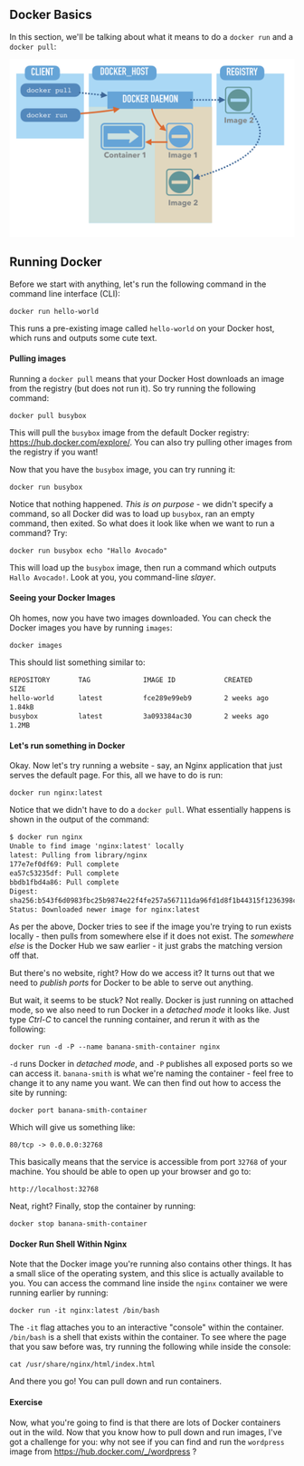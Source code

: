 ## Docker Basics

In this section, we'll be talking about what it means to do a `docker run` and a `docker pull`:

![Docker run-pull](/images/9-pull-run.png)


## Running Docker

Before we start with anything, let's run the following command in the command line interface (CLI):

```
docker run hello-world
```

This runs a pre-existing image called `hello-world` on your Docker host, which runs and outputs some cute text.

#### Pulling images

Running a `docker pull` means that your Docker Host downloads an image from the registry (but does not run it). So try running the following command:

```
docker pull busybox
```

This will pull the `busybox` image from the default Docker registry: https://hub.docker.com/explore/. You can also try pulling other images from the registry if you want!

Now that you have the `busybox` image, you can try running it:

```
docker run busybox
```

Notice that nothing happened. *This is on purpose* - we didn't specify a command, so all Docker did was to load up `busybox`, ran an empty command, then exited. So what does it look like when we want to run a command? Try:

```
docker run busybox echo "Hallo Avocado"
```

This will load up the `busybox` image, then run a command which outputs `Hallo Avocado!`. Look at you, you command-line *slayer*.


#### Seeing your Docker Images

Oh homes, now you have two images downloaded. You can check the Docker images you have by running `images`:

```
docker images
```

This should list something similar to:

```
REPOSITORY       TAG             IMAGE ID            CREATED             SIZE
hello-world      latest          fce289e99eb9        2 weeks ago         1.84kB
busybox          latest          3a093384ac30        2 weeks ago         1.2MB
```

#### Let's run something in Docker 

Okay. Now let's try running a website - say, an Nginx application that just serves the default page. For this, all we have to do is run:

```
docker run nginx:latest
```

Notice that we didn't have to do a `docker pull`. What essentially happens is shown in the output of the command:

```
$ docker run nginx
Unable to find image 'nginx:latest' locally
latest: Pulling from library/nginx
177e7ef0df69: Pull complete 
ea57c53235df: Pull complete 
bbdb1fbd4a86: Pull complete 
Digest: sha256:b543f6d0983fbc25b9874e22f4fe257a567111da96fd1d8f1b44315f1236398c
Status: Downloaded newer image for nginx:latest
```

As per the above, Docker tries to see if the image you're trying to run exists locally - then pulls from somewhere else if it does not exist. The *somewhere else* is the Docker Hub we saw earlier - it just grabs the matching version off that.

But there's no website, right? How do we access it? It turns out that we need to *publish ports* for Docker to be able to serve out anything.

But wait, it seems to be stuck? Not really. Docker is just running on attached mode, so we also need to run Docker in a *detached mode* it looks like. Just type *Ctrl-C* to cancel the running container, and rerun it with as the following:

```
docker run -d -P --name banana-smith-container nginx
```

`-d` runs Docker in *detached mode*, and `-P` publishes all exposed ports so we can access it. `banana-smith` is what we're naming the container - feel free to change it to any name you want. We can then find out how to access the site by running:

```
docker port banana-smith-container
```

Which will give us something like:

```
80/tcp -> 0.0.0.0:32768
```

This basically means that the service is accessible from port `32768` of your machine. You should be able to open up your browser and go to:

```
http://localhost:32768
```

Neat, right? Finally, stop the container by running:

```
docker stop banana-smith-container
```


#### Docker Run Shell Within Nginx

Note that the Docker image you're running also contains other things. It has a small slice of the operating system, and this slice is actually available to you. You can access the command line inside the `nginx` container we were running earlier by running:

```
docker run -it nginx:latest /bin/bash
```

The `-it` flag attaches you to an interactive "console" within the container. `/bin/bash` is a shell that exists within the container. To see where the page that you saw before was, try running the following while inside the console:

```
cat /usr/share/nginx/html/index.html
```

And there you go! You can pull down and run containers.


#### Exercise

Now, what you're going to find is that there are lots of Docker containers out in the wild. Now that you know how to pull down and run images, I've got a challenge for you: why not see if you can find and run the `wordpress` image from https://hub.docker.com/_/wordpress ?
